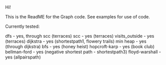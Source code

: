 Hi!

This is the ReadME for the Graph code. 
See examples for use of code.

Currently tested:

dfs - yes, through scc (terraces)
scc - yes (terraces)
visits_outside - yes (terraces)
dijkstra - yes (shortestpath1, flowery trails)
min heap - yes (through dijkstra)
bfs - yes (honey heist)
hopcroft-karp - yes (book club)
bellman-ford - yes (negative shortest path - shortestpath3)
floyd-warshall - yes (allpairspath)

